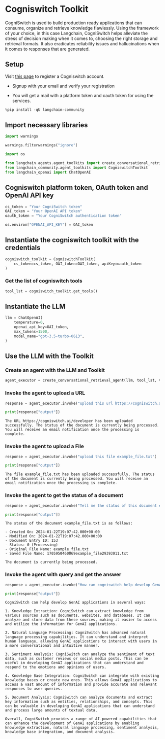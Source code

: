 # Cogniswitch Toolkit

CogniSwitch is used to build production ready applications that can consume, organize and retrieve knowledge flawlessly. Using the framework of your choice, in this case Langchain, CogniSwitch helps alleviate the stress of decision making when it comes to, choosing the right storage and retrieval formats. It also eradicates reliability issues and hallucinations when it comes to responses that are generated. 

## Setup

Visit [this page](https://www.cogniswitch.ai/developer?utm_source=langchain&utm_medium=langchainbuild&utm_id=dev) to register a Cogniswitch account.

- Signup with your email and verify your registration 

- You will get a mail with a platform token and oauth token for using the services.



```python
%pip install -qU langchain-community
```

## Import necessary libraries


```python
import warnings

warnings.filterwarnings("ignore")

import os

from langchain.agents.agent_toolkits import create_conversational_retrieval_agent
from langchain_community.agent_toolkits import CogniswitchToolkit
from langchain_openai import ChatOpenAI
```

## Cogniswitch platform token, OAuth token and OpenAI API key


```python
cs_token = "Your CogniSwitch token"
OAI_token = "Your OpenAI API token"
oauth_token = "Your CogniSwitch authentication token"

os.environ["OPENAI_API_KEY"] = OAI_token
```

## Instantiate the cogniswitch toolkit with the credentials


```python
cogniswitch_toolkit = CogniswitchToolkit(
    cs_token=cs_token, OAI_token=OAI_token, apiKey=oauth_token
)
```

### Get the list of cogniswitch tools


```python
tool_lst = cogniswitch_toolkit.get_tools()
```

## Instantiate the LLM


```python
llm = ChatOpenAI(
    temperature=0,
    openai_api_key=OAI_token,
    max_tokens=1500,
    model_name="gpt-3.5-turbo-0613",
)
```

## Use the LLM with the Toolkit

### Create an agent with the LLM and Toolkit


```python
agent_executor = create_conversational_retrieval_agent(llm, tool_lst, verbose=False)
```

### Invoke the agent to upload a URL


```python
response = agent_executor.invoke("upload this url https://cogniswitch.ai/developer")

print(response["output"])
```

    The URL https://cogniswitch.ai/developer has been uploaded successfully. The status of the document is currently being processed. You will receive an email notification once the processing is complete.
    

### Invoke the agent to upload a File


```python
response = agent_executor.invoke("upload this file example_file.txt")

print(response["output"])
```

    The file example_file.txt has been uploaded successfully. The status of the document is currently being processed. You will receive an email notification once the processing is complete.
    

### Invoke the agent to get the status of a document


```python
response = agent_executor.invoke("Tell me the status of this document example_file.txt")

print(response["output"])
```

    The status of the document example_file.txt is as follows:
    
    - Created On: 2024-01-22T19:07:42.000+00:00
    - Modified On: 2024-01-22T19:07:42.000+00:00
    - Document Entry ID: 153
    - Status: 0 (Processing)
    - Original File Name: example_file.txt
    - Saved File Name: 1705950460069example_file29393011.txt
    
    The document is currently being processed.
    

### Invoke the agent with query and get the answer


```python
response = agent_executor.invoke("How can cogniswitch help develop GenAI applications?")

print(response["output"])
```

    CogniSwitch can help develop GenAI applications in several ways:
    
    1. Knowledge Extraction: CogniSwitch can extract knowledge from various sources such as documents, websites, and databases. It can analyze and store data from these sources, making it easier to access and utilize the information for GenAI applications.
    
    2. Natural Language Processing: CogniSwitch has advanced natural language processing capabilities. It can understand and interpret human language, allowing GenAI applications to interact with users in a more conversational and intuitive manner.
    
    3. Sentiment Analysis: CogniSwitch can analyze the sentiment of text data, such as customer reviews or social media posts. This can be useful in developing GenAI applications that can understand and respond to the emotions and opinions of users.
    
    4. Knowledge Base Integration: CogniSwitch can integrate with existing knowledge bases or create new ones. This allows GenAI applications to access a vast amount of information and provide accurate and relevant responses to user queries.
    
    5. Document Analysis: CogniSwitch can analyze documents and extract key information such as entities, relationships, and concepts. This can be valuable in developing GenAI applications that can understand and process large amounts of textual data.
    
    Overall, CogniSwitch provides a range of AI-powered capabilities that can enhance the development of GenAI applications by enabling knowledge extraction, natural language processing, sentiment analysis, knowledge base integration, and document analysis.
    
